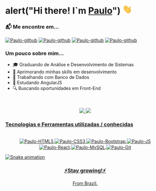 <h1>alert("Hi there! I`m <a href="https://github.com/Pauloviictorss">Paulo</a>") <img src="https://raw.githubusercontent.com/ABSphreak/ABSphreak/master/gifs/Hi.gif" height="30px"></h1>
</h1>

<h3>📬 Me encontre em...</h3>
<div>
  <p>
    <a href="https://github.com/Pauloviictorss" rel="noopener noreferrer" target="_blank"><img align="center" alt="Paulo-github" width=8% src="http://img.shields.io/badge/-Github-black?style=flat-square&logo=github&link=https://github.com/Pauloviictorss/)](https://github.com/Pauloviictorss/"></a>
    <a href="https://www.linkedin.com/in/pauloviictorss/" rel="noopener noreferrer" target="_blank"><img align="center" alt="Paulo-github" width=8% src="https://img.shields.io/badge/LinkedIn-0077B5?style=for-the-badge&logo=linkedin&logoColor=white"></a>
    <a href="mailto:pvm.lvm@gmail.com" rel="noopener noreferrer" target="_blank"><img align="center" alt="Paulo-github" width=8% src="https://img.shields.io/badge/Gmail-D14836?style=for-the-badge&logo=gmail&logoColor=white"></a>
    <a href="https://www.instagram.com/pauloviictorss/" rel="noopener noreferrer" target="_blank"><img align="center" alt="Paulo-github" width=8% src="https://img.shields.io/badge/Instagram-E4405F?style=for-the-badge&logo=instagram&logoColor=white"></a>
  </p>
</div>

### Um pouco sobre mim...
- 🎓 Graduando de Análise e Desenvolvimento de Sistemas
- 🎈 Aprimorando minhas skills em desenvolvimento
- 🔭 Trabalhando com Banco de Dados
- 🌱 Estudando AngularJS
- 🔍 Buscando oportunidades em Front-End



</br>
</br>

<div align="center">
  <a href="https://github.com/pauloviictorss">
  <img height="180em" src="https://github-readme-stats.vercel.app/api?username=pauloviictorss&show_icons=true&theme=tokyonight&include_all_commits=true&count_private=true"/>
  <img height="180em" src="https://github-readme-stats.vercel.app/api/top-langs/?username=pauloviictorss&layout=compact&langs_count=7&theme=tokyonight"/>
</div>

<h3>Tecnologias e Ferramentas utilizadas / conhecidas</h3>
<div style="display: inline_block"; align="center"><br>
  <img align="center" alt="Paulo-HTML5" src="https://img.shields.io/badge/HTML5-E34F26?style=for-the-badge&logo=html5&logoColor=white">
  <img align="center" alt="Paulo-CSS3" src="https://img.shields.io/badge/CSS3-1572B6?style=for-the-badge&logo=css3&logoColor=white">
  <img align="center" alt="Paulo-Bootstrap" src="https://img.shields.io/badge/Bootstrap-563D7C?style=for-the-badge&logo=bootstrap&logoColor=white">
  <img align="center" alt="Paulo-JS" src="https://img.shields.io/badge/JavaScript-F7DF1E?style=for-the-badge&logo=javascript&logoColor=black">
  <img align="center" alt="Paulo-React" src="https://img.shields.io/badge/React-20232A?style=for-the-badge&logo=react&logoColor=61DAFB">
  <img align="center" alt="Paulo-MySQL" src="https://img.shields.io/badge/MySQL-00000F?style=for-the-badge&logo=mysql&logoColor=white">
  <img align="center" alt="Paulo-Git" src="https://img.shields.io/badge/GIT-E44C30?style=for-the-badge&logo=git&logoColor=white">
</div>

![Snake animation](https://github.com/pauloviictorss/pauloviictorss/blob/output/github-contribution-grid-snake.svg)

  <h3 align="center">⚡️Stay growing!⚡️</h3>
  <p align="center">From Brazil.</p>
